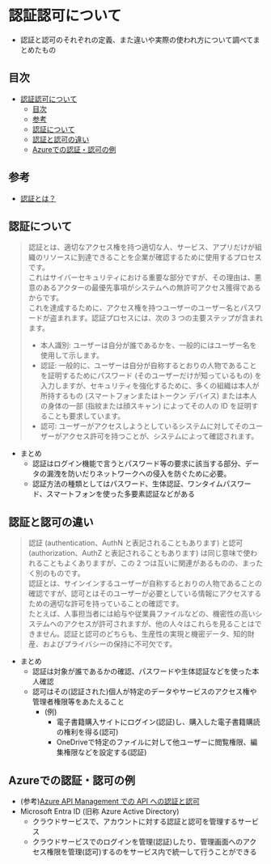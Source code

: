 # 認証認可について

- 認証と認可のそれぞれの定義、また違いや実際の使われ方について調べてまとめたもの

## 目次

- [認証認可について](#認証認可について)
  - [目次](#目次)
  - [参考](#参考)
  - [認証について](#認証について)
  - [認証と認可の違い](#認証と認可の違い)
  - [Azureでの認証・認可の例](#azureでの認証認可の例)

## 参考

- [認証とは？](https://www.microsoft.com/ja-jp/security/business/security-101/what-is-authentication?msockid=32757b889f91606832736f279eeb618f)

## 認証について

> 認証とは、適切なアクセス権を持つ適切な人、サービス、アプリだけが組織のリソースに到達できることを企業が確認するために使用するプロセスです。  
> これはサイバーセキュリティにおける重要な部分ですが、その理由は、悪意のあるアクターの最優先事項がシステムへの無許可アクセス獲得であるからです。  
> これを達成するために、アクセス権を持つユーザーのユーザー名とパスワードが盗まれます。認証プロセスには、次の 3 つの主要ステップが含まれます。  
> - 本人識別: ユーザーは自分が誰であるかを、一般的にはユーザー名を使用して示します。
> - 認証: 一般的に、ユーザーは自分が自称するとおりの人物であることを証明するためにパスワード (そのユーザーだけが知っているもの) を入力しますが、セキュリティを強化するために、多くの組織は本人が所持するもの (スマートフォンまたはトークン デバイス) または本人の身体の一部 (指紋または顔スキャン) によってその人の ID を証明することも要求しています。
> - 認可: ユーザーがアクセスしようとしているシステムに対してそのユーザーがアクセス許可を持つことが、システムによって確認されます。

- まとめ
  - 認証はログイン機能で言うとパスワード等の要求に該当する部分、データの漏洩を防いだりネットワークへの侵入を防ぐために必要。
  - 認証方法の種類としてはパスワード、生体認証、ワンタイムパスワード、スマートフォンを使った多要素認証などがある

## 認証と認可の違い

> 認証 (authentication、AuthN と表記されることもあります) と認可 (authorization、AuthZ と表記されることもあります) は同じ意味で使われることもよくありますが、この 2 つは互いに関連があるものの、まったく別のものです。  
> 認証とは、サインインするユーザーが自称するとおりの人物であることの確認ですが、認可とはそのユーザーが必要としている情報にアクセスするための適切な許可を持っていることの確認です。  
> たとえば、人事担当者には給与や従業員ファイルなどの、機密性の高いシステムへのアクセスが許可されますが、他の人々はこれらを見ることはできません。認証と認可のどちらも、生産性の実現と機密データ、知的財産、およびプライバシーの保持に不可欠です。

- まとめ
  - 認証は対象が誰であるかの確認、パスワードや生体認証などを使った本人確認
  - 認可はその(認証された)個人が特定のデータやサービスのアクセス権や管理者権限等をあたえること
    - (例)
      - 電子書籍購入サイトにログイン(認証)し、購入した電子書籍購読の権利を得る(認可)
      - OneDriveで特定のファイルに対して他ユーザーに閲覧権限、編集権限などを設定する(認証)

## Azureでの認証・認可の例

- (参考)[Azure API Management での API への認証と認可](https://learn.microsoft.com/ja-jp/azure/api-management/authentication-authorization-overview)
- Microsoft Entra ID (旧称 Azure Active Directory) 
  - クラウドサービスで、アカウントに対する認証と認可を管理するサービス
  - クラウドサービスでのログインを管理(認証)したり、管理画面へのアクセス権限を管理(認可)するのをサービス内で統一して行うことができる
